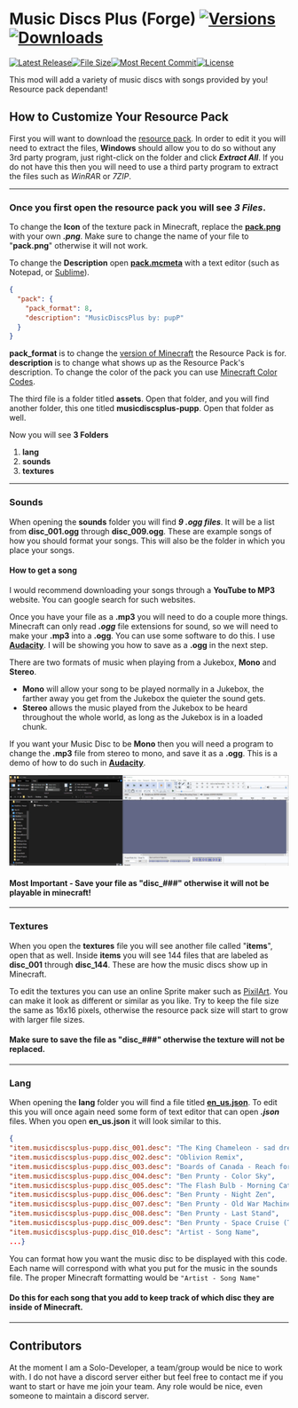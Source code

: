 # Music Discs Plus (Forge) [![Versions](https://cf.way2muchnoise.eu/versions/musicdiscsplus_all.svg)](https://www.curseforge.com/minecraft/mc-mods/musicdiscsplus) [![Downloads](https://cf.way2muchnoise.eu/full_musicdiscsplus_downloads.svg)](https://www.curseforge.com/minecraft/mc-mods/musicdiscsplus)

[![Latest Release](https://img.shields.io/github/v/release/puppimaniax13/MusicDiscsPlus-Remastered?color=pink&style=for-the-badge)]()[![File Size](https://img.shields.io/github/repo-size/puppimaniax13/MusicDiscsPlus-Remastered?color=pink&style=for-the-badge)]()[![Most Recent Commit](https://img.shields.io/github/last-commit/puppimaniax13/MusicDiscsPlus-Remastered?color=pink&style=for-the-badge)]()[![License](https://img.shields.io/github/license/puppimaniax13/MusicDiscsPlus-Remastered?color=pink&style=for-the-badge)](https://github.com/puppimaniax13/MusicDiscsPlus-Remastered/blob/main/LICENSE)

This mod will add a variety of music discs with songs provided by you! Resource pack dependant!

## How to Customize Your Resource Pack
First you will want to download the [resource pack](https://github.com/puppimaniax13/MusicDiscsPlus-Resource-Pack). In order to edit it you will need to extract the files, **Windows** should allow you to do so without any 3rd party program, just right-click on the folder and click ***Extract All***. If you do not have this then you will need to use a third party program to extract the files such as *WinRA*R or *7ZIP*.

__________________________________________________________________________________________________________________

### Once you first open the resource pack you will see *3 Files*.

To change the **Icon** of the texture pack in Minecraft, replace the [**pack.png**](https://github.com/puppimaniax13/MusicDiscsPlus-Resource-Pack/blob/main/MusicDiscsPlusResourcePack/pack.png) with your own ***.png***. Make sure to change the name of your file to "**pack.png**" otherwise it will not work.


To change the **Description** open [**pack.mcmeta**](https://github.com/puppimaniax13/MusicDiscsPlus-Resource-Pack/blob/main/MusicDiscsPlusResourcePack/pack.mcmeta) with a text editor (such as Notepad, or [Sublime](https://www.sublimetext.com/)).

```json
{
  "pack": {
    "pack_format": 8,
    "description": "MusicDiscsPlus by: pupP"
  }
}
```
**pack_format** is to change the [version of Minecraft](https://minecraft.fandom.com/wiki/Resource_Pack#Pack_format) the Resource Pack is for.  
**description** is to change what shows up as the Resource Pack's description. To change the color of the pack you can use [Minecraft Color Codes](https://minecraft.fandom.com/wiki/Formatting_codes#Color_codes).

The third file is a folder titled **assets**. Open that folder, and you will find another folder, this one titled **musicdiscsplus-pupp**. Open that folder as well.

Now you will see **3 Folders**
1. **lang**
2. **sounds**
3. **textures**

_______________________

### Sounds
When opening the **sounds** folder you will find ***9 .ogg files***. It will be a list from **disc_001.ogg** through **disc_009.ogg**. These are example songs of how you should format your songs. This will also be the folder in which you place your songs.

#### How to get a song
I would recommend downloading your songs through a **YouTube to MP3** website. You can google search for such websites.

Once you have your file as a **.mp3** you will need to do a couple more things. Minecraft can only read ***.ogg*** file extensions for sound, so we will need to make your **.mp3** into a **.ogg**. You can use some software to do this. I use [**Audacity**](https://www.audacityteam.org/download/). I will be showing you how to save as a **.ogg** in the next step.

There are two formats of music when playing from a Jukebox, **Mono** and **Stereo**.
- **Mono** will allow your song to be played normally in a Jukebox, the farther away you get from the Jukebox the quieter the sound gets.
- **Stereo** allows the music played from the Jukebox to be heard throughout the whole world, as long as the Jukebox is in a loaded chunk.

If you want your Music Disc to be **Mono** then you will need a program to change the **.mp3** file from stereo to mono, and save it as a **.ogg**.
This is a demo of how to do such in [**Audacity**](https://www.audacityteam.org/download/).

![Demo](/disc_ogg_help.gif)

#### Most Important - Save your file as "disc_###" otherwise it will not be playable in minecraft!
______________

### Textures

When you open the **textures** file you will see another file called "**items**", open that as well. Inside **items** you will see 144 files that are labeled as **disc_001** through **disc_144**. These are how the music discs show up in Minecraft.

To edit the textures you can use an online Sprite maker such as [PixilArt](https://www.pixilart.com/). You can make it look as different or similar as you like. Try to keep the file size the same as 16x16 pixels, otherwise the resource pack size will start to grow with larger file sizes.

#### Make sure to save the file as "disc_###" otherwise the texture will not be replaced.

______________

### Lang
When opening the **lang** folder you will find a file titled [**en_us.json**](https://github.com/puppimaniax13/MusicDiscsPlus-Resource-Pack/blob/main/MusicDiscsPlusResourcePack/assets/musicdiscsplus-pupp/lang/en_us.json). To edit this you will once again need some form of text editor that can open ***.json*** files. When you open **en_us.json** it will look similar to this.
```json
{
"item.musicdiscsplus-pupp.disc_001.desc": "The King Chameleon - sad dream",
"item.musicdiscsplus-pupp.disc_002.desc": "Oblivion Remix",
"item.musicdiscsplus-pupp.disc_003.desc": "Boards of Canada - Reach for the Dead",
"item.musicdiscsplus-pupp.disc_004.desc": "Ben Prunty - Color Sky",
"item.musicdiscsplus-pupp.disc_005.desc": "The Flash Bulb - Morning Cathedral",
"item.musicdiscsplus-pupp.disc_006.desc": "Ben Prunty - Night Zen",
"item.musicdiscsplus-pupp.disc_007.desc": "Ben Prunty - Old War Machines",
"item.musicdiscsplus-pupp.disc_008.desc": "Ben Prunty - Last Stand",
"item.musicdiscsplus-pupp.disc_009.desc": "Ben Prunty - Space Cruise (Title)",
"item.musicdiscsplus-pupp.disc_010.desc": "Artist - Song Name",
...}
```
You can format how you want the music disc to be displayed with this code. Each name will correspond with what you put for the music in the sounds file. The proper Minecraft formatting would be `"Artist - Song Name"`

#### Do this for each song that you add to keep track of which disc they are inside of Minecraft.

____________

## Contributors

At the moment I am a Solo-Developer, a team/group would be nice to work with. I do not have a discord server either but feel free to contact me if you want to start or have me join your team. Any role would be nice, even someone to maintain a discord server.
